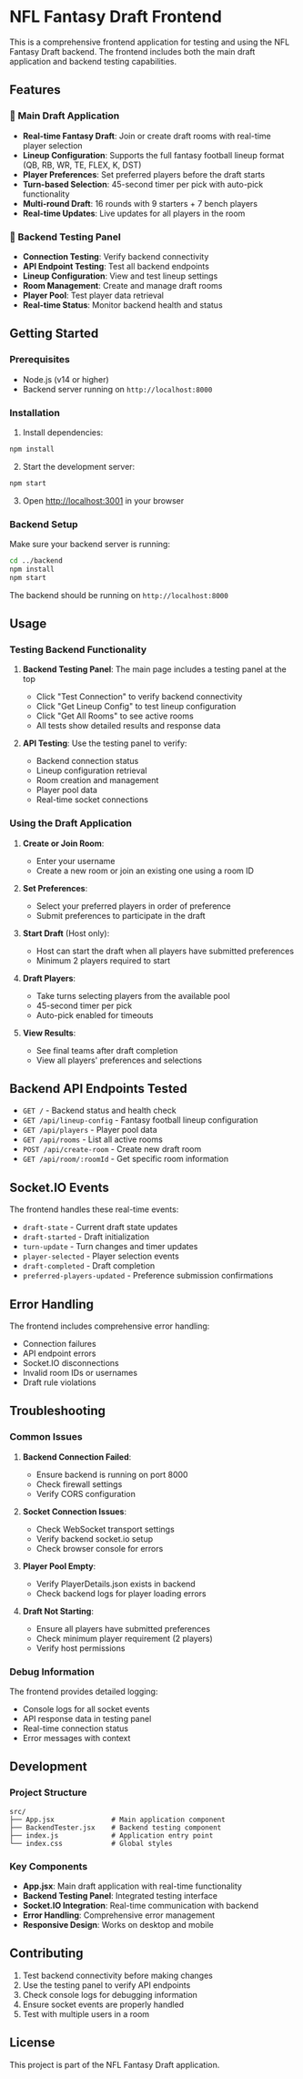 # NFL Fantasy Draft Frontend

This is a comprehensive frontend application for testing and using the NFL Fantasy Draft backend. The frontend includes both the main draft application and backend testing capabilities.

## Features

### 🏈 Main Draft Application
- **Real-time Fantasy Draft**: Join or create draft rooms with real-time player selection
- **Lineup Configuration**: Supports the full fantasy football lineup format (QB, RB, WR, TE, FLEX, K, DST)
- **Player Preferences**: Set preferred players before the draft starts
- **Turn-based Selection**: 45-second timer per pick with auto-pick functionality
- **Multi-round Draft**: 16 rounds with 9 starters + 7 bench players
- **Real-time Updates**: Live updates for all players in the room

### 🔧 Backend Testing Panel
- **Connection Testing**: Verify backend connectivity
- **API Endpoint Testing**: Test all backend endpoints
- **Lineup Configuration**: View and test lineup settings
- **Room Management**: Create and manage draft rooms
- **Player Pool**: Test player data retrieval
- **Real-time Status**: Monitor backend health and status

## Getting Started

### Prerequisites
- Node.js (v14 or higher)
- Backend server running on `http://localhost:8000`

### Installation

1. Install dependencies:
```bash
npm install
```

2. Start the development server:
```bash
npm start
```

3. Open [http://localhost:3001](http://localhost:3001) in your browser

### Backend Setup

Make sure your backend server is running:

```bash
cd ../backend
npm install
npm start
```

The backend should be running on `http://localhost:8000`

## Usage

### Testing Backend Functionality

1. **Backend Testing Panel**: The main page includes a testing panel at the top
   - Click "Test Connection" to verify backend connectivity
   - Click "Get Lineup Config" to test lineup configuration
   - Click "Get All Rooms" to see active rooms
   - All tests show detailed results and response data

2. **API Testing**: Use the testing panel to verify:
   - Backend connection status
   - Lineup configuration retrieval
   - Room creation and management
   - Player pool data
   - Real-time socket connections

### Using the Draft Application

1. **Create or Join Room**:
   - Enter your username
   - Create a new room or join an existing one using a room ID

2. **Set Preferences**:
   - Select your preferred players in order of preference
   - Submit preferences to participate in the draft

3. **Start Draft** (Host only):
   - Host can start the draft when all players have submitted preferences
   - Minimum 2 players required to start

4. **Draft Players**:
   - Take turns selecting players from the available pool
   - 45-second timer per pick
   - Auto-pick enabled for timeouts

5. **View Results**:
   - See final teams after draft completion
   - View all players' preferences and selections

## Backend API Endpoints Tested

- `GET /` - Backend status and health check
- `GET /api/lineup-config` - Fantasy football lineup configuration
- `GET /api/players` - Player pool data
- `GET /api/rooms` - List all active rooms
- `POST /api/create-room` - Create new draft room
- `GET /api/room/:roomId` - Get specific room information

## Socket.IO Events

The frontend handles these real-time events:
- `draft-state` - Current draft state updates
- `draft-started` - Draft initialization
- `turn-update` - Turn changes and timer updates
- `player-selected` - Player selection events
- `draft-completed` - Draft completion
- `preferred-players-updated` - Preference submission confirmations

## Error Handling

The frontend includes comprehensive error handling:
- Connection failures
- API endpoint errors
- Socket.IO disconnections
- Invalid room IDs or usernames
- Draft rule violations

## Troubleshooting

### Common Issues

1. **Backend Connection Failed**:
   - Ensure backend is running on port 8000
   - Check firewall settings
   - Verify CORS configuration

2. **Socket Connection Issues**:
   - Check WebSocket transport settings
   - Verify backend socket.io setup
   - Check browser console for errors

3. **Player Pool Empty**:
   - Verify PlayerDetails.json exists in backend
   - Check backend logs for player loading errors

4. **Draft Not Starting**:
   - Ensure all players have submitted preferences
   - Check minimum player requirement (2 players)
   - Verify host permissions

### Debug Information

The frontend provides detailed logging:
- Console logs for all socket events
- API response data in testing panel
- Real-time connection status
- Error messages with context

## Development

### Project Structure
```
src/
├── App.jsx              # Main application component
├── BackendTester.jsx    # Backend testing component
├── index.js             # Application entry point
└── index.css            # Global styles
```

### Key Components

- **App.jsx**: Main draft application with real-time functionality
- **Backend Testing Panel**: Integrated testing interface
- **Socket.IO Integration**: Real-time communication with backend
- **Error Handling**: Comprehensive error management
- **Responsive Design**: Works on desktop and mobile

## Contributing

1. Test backend connectivity before making changes
2. Use the testing panel to verify API endpoints
3. Check console logs for debugging information
4. Ensure socket events are properly handled
5. Test with multiple users in a room

## License

This project is part of the NFL Fantasy Draft application.
